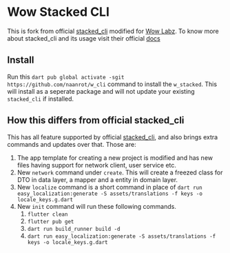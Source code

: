 # Wow Stacked CLI

This is fork from official [stacked_cli](https://github.com/Stacked-Org/cli) modified for [Wow Labz](https://wowlabz.com/). To know more about stacked_cli and its usage visit their official [docs](https://stacked.filledstacks.com/docs/tooling/stacked-cli)

## Install

Run this `dart pub global activate -sgit https://github.com/naanrot/w_cli` command to install the `w_stacked`. This will install as a seperate package and will not update your existing `stacked_cli` if installed.

## How this differs from official stacked_cli

This has all feature supported by official [stacked_cli](https://github.com/Stacked-Org/cli), and also brings extra commands and updates over that. Those are:

1. The app template for creating a new project is modified and has new files having support for network client, user service etc.
2. New `network` command under `create`. This will create a freezed class for DTO in data layer, a mapper and a entity in domain layer.
3. New `localize` command is a short command in place of `dart run easy_localization:generate -S assets/translations -f keys -o locale_keys.g.dart`
4. New `init` command will run these following commands.
   1. `flutter clean`
   2. `flutter pub get`
   3. `dart run build_runner build -d`
   4. `dart run easy_localization:generate -S assets/translations -f keys -o locale_keys.g.dart`
